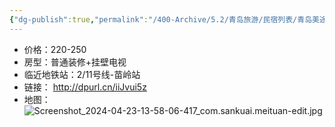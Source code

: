 ```yaml
---
{"dg-publish":true,"permalink":"/400-Archive/5.2/青岛旅游/民宿列表/青岛美途海景度假公寓-海边/"}
---
```


- 价格：220-250
- 房型：普通装修+挂壁电视
- 临近地铁站：2/11号线-苗岭站
- 链接： http://dpurl.cn/iiJvui5z
- 地图：![Screenshot_2024-04-23-13-58-06-417_com.sankuai.meituan-edit.jpg](/img/user/800-%E5%85%B6%E4%BB%96/801-%E5%9B%BE%E7%89%87/Screenshot_2024-04-23-13-58-06-417_com.sankuai.meituan-edit.jpg)